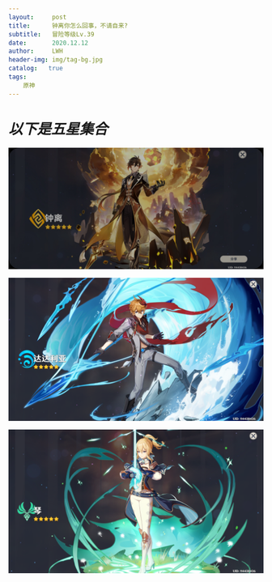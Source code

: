 ```yaml
---
layout:     post
title:      钟离你怎么回事，不请自来?
subtitle:   冒险等级Lv.39
date:       2020.12.12
author:     LWH
header-img: img/tag-bg.jpg
catalog:   true
tags:
    原神
---
```

<h1><em>以下是五星集合</em></h1>
<p><img src="https://github.com/lwhhz/lwhhz.github.io/blob/master/img/%E9%92%9F%E7%A6%BB.jpg?raw=true" referrerpolicy="no-referrer"></p>
<p><img src="https://github.com/lwhhz/lwhhz.github.io/blob/master/img/%E8%BE%BE%E8%BE%BE%E5%88%A9%E4%BA%9A.png?raw=true" referrerpolicy="no-referrer"></p>
<p><img src="https://github.com/lwhhz/lwhhz.github.io/blob/master/img/%E7%90%B4.png?raw=true" referrerpolicy="no-referrer"></p>
